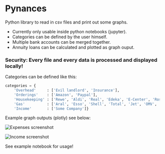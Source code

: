 # Pynances
Python library to read in csv files and print out some graphs.

- Currently only usable inside python notebooks (jupyter).
- Categories can be defined by the user himself.
- Multiple bank accounts can be merged together.
- Annuity loans can be calculated and plotted as graph ouput.

### Security: Every file and every data is processed and displayed locally! 

Categories can be defined like this:
```python
categories = {
    'Overhead'     : ['Evil landlord', 'Insurance'],
    'Orderings'    : ['Amazon', 'Paypal'],
    'Housekeeping' : ['Rewe', 'Aldi', 'Real', 'Edeka', 'E-Center', 'Rossmann', 'OBI', 'LIDL'],
    'Gas'          : ['Aral', 'Esso', 'Shell', 'Total', 'Jet', 'OMV', 'ELO', 'SUPOL'],    
    'Income'       : ['Some Company']}
```

Example graph outputs (plotly) see below:

![Expenses screenshot](https://github.com/cpetry/pynances/blob/master/screenshot_expenses.PNG "Expenses")

![Income screenshot](https://github.com/cpetry/pynances/blob/master/screenshot_income.PNG "Expenses")

See example notebook for usage!
